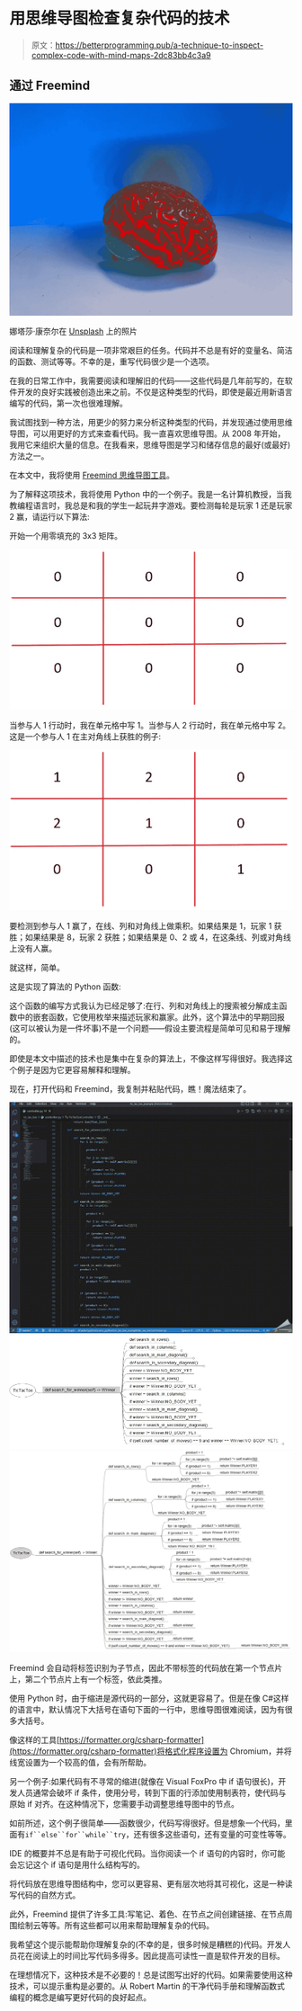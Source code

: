 # 用思维导图检查复杂代码的技术

> 原文：<https://betterprogramming.pub/a-technique-to-inspect-complex-code-with-mind-maps-2dc83bb4c3a9>

## 通过 Freemind

![](img/df0f29f5726ae2e0830696d96142625e.png)

娜塔莎·康奈尔在 [Unsplash](https://unsplash.com?utm_source=medium&utm_medium=referral) 上的照片

阅读和理解复杂的代码是一项非常艰巨的任务。代码并不总是有好的变量名、简洁的函数、测试等等。不幸的是，重写代码很少是一个选项。

在我的日常工作中，我需要阅读和理解旧的代码——这些代码是几年前写的，在软件开发的良好实践被创造出来之前。不仅是这种类型的代码，即使是最近用新语言编写的代码，第一次也很难理解。

我试图找到一种方法，用更少的努力来分析这种类型的代码，并发现通过使用思维导图，可以用更好的方式来查看代码。我一直喜欢思维导图。从 2008 年开始，我用它来组织大量的信息。在我看来，思维导图是学习和储存信息的最好(或最好)方法之一。

在本文中，我将使用 [Freemind 思维导图工具](http://freemind.sourceforge.net/wiki/index.php/Main_Page)。

为了解释这项技术，我将使用 Python 中的一个例子。我是一名计算机教授，当我教编程语言时，我总是和我的学生一起玩井字游戏。要检测每轮是玩家 1 还是玩家 2 赢，请运行以下算法:

开始一个用零填充的 3x3 矩阵。

![](img/0a4c7ee04167723d9727edff1eabd68e.png)

当参与人 1 行动时，我在单元格中写 1。当参与人 2 行动时，我在单元格中写 2。这是一个参与人 1 在主对角线上获胜的例子:

![](img/d8a5ba8871678ff1aca5399604251ada.png)

要检测到参与人 1 赢了，在线、列和对角线上做乘积。如果结果是 1，玩家 1 获胜；如果结果是 8，玩家 2 获胜；如果结果是 0、2 或 4，在这条线、列或对角线上没有人赢。

就这样，简单。

这是实现了算法的 Python 函数:

这个函数的编写方式我认为已经足够了:在行、列和对角线上的搜索被分解成主函数中的嵌套函数，它使用枚举来描述玩家和赢家。此外，这个算法中的早期回报(这可以被认为是一件坏事)不是一个问题——假设主要流程是简单可见和易于理解的。

即使是本文中描述的技术也是集中在复杂的算法上，不像这样写得很好。我选择这个例子是因为它更容易解释和理解。

现在，打开代码和 Freemind，我复制并粘贴代码，瞧！魔法结束了。

![](img/912079bbc052cf4bbf60298ab49c9dad.png)![](img/0081b412d57d598d1191d745ff3e34ae.png)![](img/d4d46a975db10275235a54c4b0494768.png)

Freemind 会自动将标签识别为子节点，因此不带标签的代码放在第一个节点片上，第二个节点片上有一个标签，依此类推。

使用 Python 时，由于缩进是源代码的一部分，这就更容易了。但是在像 C#这样的语言中，默认情况下大括号在语句下面的一行中，思维导图很难阅读，因为有很多大括号。

像这样的工具[https://formatter.org/csharp-formatter](https://formatter.org/csharp-formatter)将格式化程序设置为 Chromium，并将线宽设置为一个较高的值，会有所帮助。

另一个例子:如果代码有不寻常的缩进(就像在 Visual FoxPro 中 if 语句很长)，开发人员通常会破坏 if 条件，使用分号，转到下面的行添加使用制表符，使代码与原始 if 对齐。在这种情况下，您需要手动调整思维导图中的节点。

如前所述，这个例子很简单——函数很少，代码写得很好。但是想象一个代码，里面有`if``else``for``while``try`，还有很多这些语句，还有变量的可变性等等。

IDE 的概要并不总是有助于可视化代码。当你阅读一个 if 语句的内容时，你可能会忘记这个 if 语句是用什么结构写的。

将代码放在思维导图结构中，您可以更容易、更有层次地将其可视化，这是一种读写代码的自然方式。

此外，Freemind 提供了许多工具:写笔记、着色、在节点之间创建链接、在节点周围绘制云等等。所有这些都可以用来帮助理解复杂的代码。

我希望这个提示能帮助你理解复杂的(不幸的是，很多时候是糟糕的)代码。开发人员花在阅读上的时间比写代码多得多。因此提高可读性一直是软件开发的目标。

在理想情况下，这种技术是不必要的！总是试图写出好的代码。如果需要使用这种技术，可以提示重构是必要的。从 Robert Martin 的干净代码手册和理解函数式编程的概念是编写更好代码的良好起点。